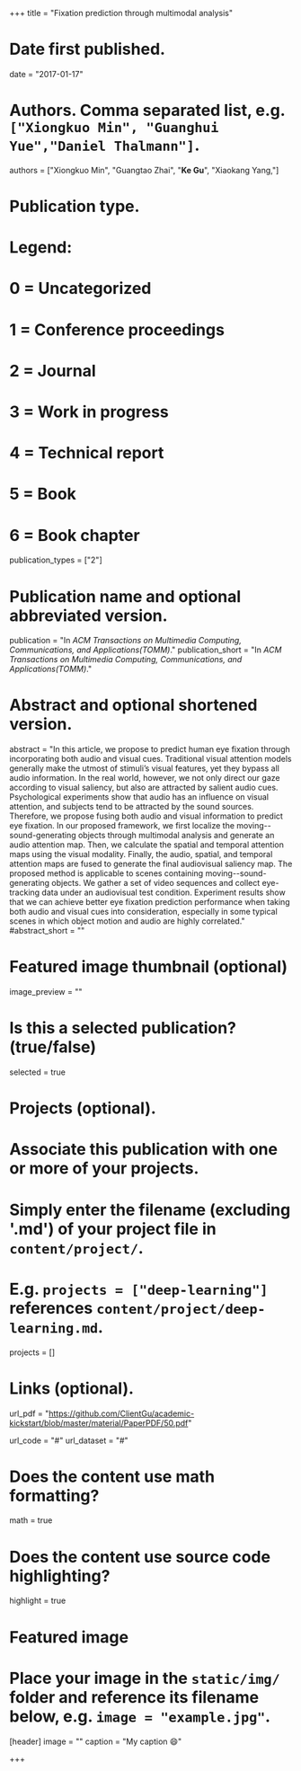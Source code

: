 +++
title = "Fixation prediction through multimodal analysis"

# Date first published.
date = "2017-01-17"

# Authors. Comma separated list, e.g. `["Xiongkuo Min", "Guanghui Yue","Daniel Thalmann"]`.
authors = ["Xiongkuo Min", "Guangtao Zhai", "**Ke Gu**", "Xiaokang Yang,"]
# Publication type.
# Legend:
# 0 = Uncategorized
# 1 = Conference proceedings
# 2 = Journal
# 3 = Work in progress
# 4 = Technical report
# 5 = Book
# 6 = Book chapter
publication_types = ["2"]

# Publication name and optional abbreviated version.
publication = "In *ACM Transactions on Multimedia Computing, Communications, and Applications(TOMM)*."
publication_short = "In *ACM Transactions on Multimedia Computing, Communications, and Applications(TOMM)*."

# Abstract and optional shortened version.
abstract = "In this article, we propose to predict human eye fixation through incorporating both audio and visual cues. Traditional visual attention models generally make the utmost of stimuli’s visual features, yet they bypass all audio information. In the real world, however, we not only direct our gaze according to visual saliency, but also are attracted by salient audio cues. Psychological experiments show that audio has an influence on visual attention, and subjects tend to be attracted by the sound sources. Therefore, we propose fusing both audio and visual information to predict eye fixation. In our proposed framework, we first localize the moving--sound-generating objects through multimodal analysis and generate an audio attention map. Then, we calculate the spatial and temporal attention maps using the visual modality. Finally, the audio, spatial, and temporal attention maps are fused to generate the final audiovisual saliency map. The proposed method is applicable to scenes containing moving--sound-generating objects. We gather a set of video sequences and collect eye-tracking data under an audiovisual test condition. Experiment results show that we can achieve better eye fixation prediction performance when taking both audio and visual cues into consideration, especially in some typical scenes in which object motion and audio are highly correlated."
#abstract_short = ""

# Featured image thumbnail (optional)
image_preview = ""

# Is this a selected publication? (true/false)
selected = true

# Projects (optional).
#   Associate this publication with one or more of your projects.
#   Simply enter the filename (excluding '.md') of your project file in `content/project/`.
#   E.g. `projects = ["deep-learning"]` references `content/project/deep-learning.md`.
projects = []

# Links (optional).
url_pdf = "https://github.com/ClientGu/academic-kickstart/blob/master/material/PaperPDF/50.pdf"

url_code = "#"
url_dataset = "#"


# Does the content use math formatting?
math = true

# Does the content use source code highlighting?
highlight = true

# Featured image
# Place your image in the `static/img/` folder and reference its filename below, e.g. `image = "example.jpg"`.
[header]
image = ""
caption = "My caption 😄"

+++
